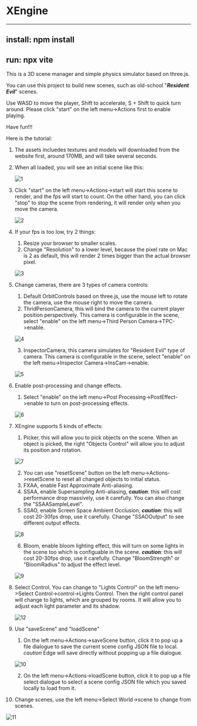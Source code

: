 # XEngine

------------------------
install:
npm install
------------------------
run:
npx vite
------------------------

This is a 3D scene manager and simple physics simulator based on three.js.

You can use this project to build new scenes, such as old-school "***Resident Evil***" scenes.

Use WASD to move the player, Shift to accelerate, S + Shift to quick turn around. Please click "start" on the left menu->Actions first to enable playing.

Have fun!!!

Here is the tutorial:
1. The assets incluedes textures and models will downloaded from the website first, around 170MB, and will take several seconds.
2. When all loaded, you will see an initial scene like this:

      ![1](https://github.com/user-attachments/assets/10f4cc78-e8db-4cff-95cb-78fda63da365)

3. Click "start" on the left menu->Actions->start will start this scene to render, and the fps will start to count. On the other hand, you can click "stop" to stop the scene from rendering, it will render only when you move the camera.

      ![2](https://github.com/user-attachments/assets/5676e40c-f7b7-4da7-9347-a18fb5ff0f74)

4. If your fps is too low, try 2 things:
    1. Resize your browser to smaller scales.
    2. Change "Resolution" to a lower level, because the pixel rate on Mac is 2 as default, this will render 2 times bigger than the actual browser pixel.

      ![3](https://github.com/user-attachments/assets/12676751-916c-40ea-a8c0-4d4ab4e41946)

5. Change cameras, there are 3 types of camera controls:
    1. Default OrbitControls based on three.js, use the mouse left to rotate the camera, use the mouse right to move the camera.
    2. ThridPersonCamera, this will bind the camera to the current player position perspectively. This camera is configurable in the scene, select "enable" on the left menu->Third Person Camera->TPC->enable.

      ![4](https://github.com/user-attachments/assets/93f2830d-cc21-44fc-bb42-0de2c1b9c669)
   
    3. InspectorCamera, this camera simulates for "Resident Evil" type of camera. This camera is configurable in the scene, select "enable" on the left menu->Inspector Camera->InsCam->enable.

      ![5](https://github.com/user-attachments/assets/4c57a8c0-567a-46f7-9b5a-b4996b4d1f85)

6. Enable post-processing and change effects.
    1. Select "enable" on the left menu->Post Processing->PostEffect->enable to turn on post-processing effects.

      ![6](https://github.com/user-attachments/assets/a6d6f908-aff3-4cf0-b88d-7a60335814ad)

7. XEngine supports 5 kinds of effects:
    1. Picker, this will allow you to pick objects on the scene. When an object is picked, the right "Objects Control" will allow you to adjust its position and rotation.

      ![7](https://github.com/user-attachments/assets/b7ce8948-65fc-441f-9f4a-1f71412c46d3)
   
    2. You can use "resetScene" button on the left menu->Actions->resetScene to reset all changed objects to initial status.
    3. FXAA, enable Fast Approximate Anti-aliasing.
    4. SSAA, enable Supersampling Anti-aliasing, ***caution***: this will cost performance drop massively, use it carefully. You can also change the "SSAASampleLevel".
    5. SSAO, enable Screen Space Ambient Occlusion, ***caution***: this will cost 20-30fps drop, use it carefully. Change "SSAOOutput" to see different output effects.

      ![8](https://github.com/user-attachments/assets/3db7820b-cd0b-4d5f-a426-8097022754b0)
   
    6. Bloom, enable bloom lighting effect, this will turn on some lights in the scene too which is configuable in the scene. ***caution***: this will cost 20-30fps drop, use it carefully. Change "BloomStrength" or "BloomRadius" to adjust the effect level.

      ![9](https://github.com/user-attachments/assets/11bb6b86-2054-45c2-9fd1-b60b7f294246)

8. Select Control. You can change to "Lights Control" on the left menu->Select Control->control->Lights Control. Then the right control panel will change to lights, which are grouped by rooms. It will allow you to adjust each light parameter and its shadow.

   ![12](https://github.com/user-attachments/assets/dd8bc19f-bbbb-4f26-a6b9-b9d415a65d88)

9. Use "saveScene" and "loadScene"
    1. On the left menu->Actions->saveScene button, click it to pop up a file dialogue to save the current scene config JSON file to local. *caution* Edge will save directly without popping up a file dialogue.

      ![10](https://github.com/user-attachments/assets/e6b5945b-ce34-4065-82de-349a1caf0629)
    
    2. On the left menu->Actions->loadScene button, click it to pop up a file select dialogue to select a scene config JSON file which you saved locally to load from it.

10. Change scenes, use the left menu->Select World->scene to change from scenes.
    
   ![11](https://github.com/user-attachments/assets/bd77b44a-d3fc-46ea-a58e-ff5aea66c11a)






    


